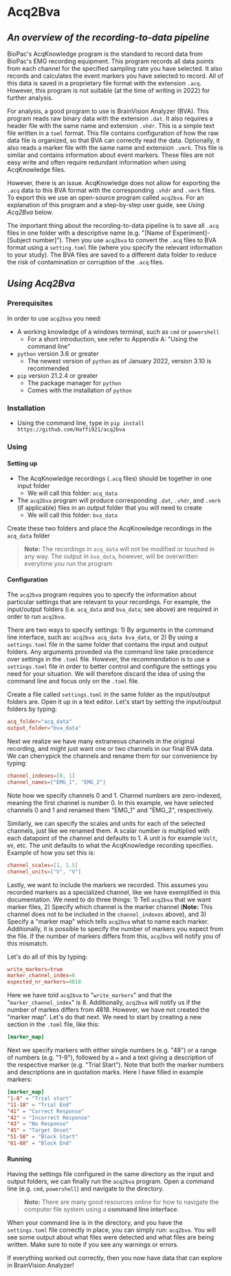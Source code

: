 # Acq2Bva

## _An overview of the recording-to-data pipeline_

BioPac's AcqKnowledge program is the standard to record data from BioPac's EMG recording equipment. This program records all data points from each channel for the specified sampling rate you have selected. It also records and calculates the event markers you have selected to record. All of this data is saved in a proprietary file format with the extension `.acq`. However, this program is not suitable (at the time of writing in 2022) for further analysis.

For analysis, a good program to use is BrainVision Analyzer (BVA). This program reads raw binary data with the extension `.dat`. It also requires a header file with the same name and extension `.vhdr`. This is a simple text file written in a `toml` format. This file contains configuration of how the raw data file is organized, so that BVA can correctly read the data. Optionally, it also reads a marker file with the same name and extension `.vmrk`. This file is similar and contains information about event markers. These files are not easy write and often require redundant information when using AcqKnowledge files.

However, there is an issue. AcqKnowledge does not allow for exporting the `.acq` data to this BVA format with the corresponding `.vhdr` and `.vmrk` files. To export this we use an open-source program called `acq2bva`. For an explanation of this program and a step-by-step user guide, see _Using Acq2Bva_ below.

The important thing about the recording-to-data pipeline is to save all `.acq` files in one folder with a descriptive name (e.g. "[Name of Experiment]-[Subject number]"). Then you use `acq2bva` to convert the `.acq` files to BVA format using a `setting.toml` file (where you specify the relevant information to your study). The BVA files are saved to a different data folder to reduce the risk of contamination or corruption of the `.acq` files.

## _Using Acq2Bva_

### **Prerequisites**

In order to use `acq2bva` you need:

- A working knowledge of a windows terminal, such as `cmd` or `powershell`
  - For a short introduction, see refer to Appendix A: "Using the command line"
- `python` version 3.6 or greater
  - The newest version of `python` as of January 2022, version 3.10 is recommended
- `pip` version 21.2.4 or greater
  - The package manager for `python`
  - Comes with the installation of `python`

### **Installation**

- Using the command line, type in `pip install https://github.com/Haffi921/acq2bva`

### **Using**

#### Setting up

- The AcqKnowledge recordings (`.acq` files) should be together in one input folder
  - We will call this folder: `acq_data`
- The `acq2bva` program will produce corresponding `.dat`, `.vhdr`, and `.vmrk` (if applicable) files in an output folder that you will need to create
  - We will call this folder: `bva_data`

Create these two folders and place the AcqKnowledge recordings in the `acq_data` folder

> **Note:** The recordings in `acq_data` will not be modified or touched in any way. The output in `bva_data`, however, will be overwritten everytime you run the program

#### Configuration

The `acq2bva` program requires you to specify the information about particular settings that are relevant to your recordings. For example, the input/output folders (i.e. `acq_data` and `bva_data`; see above) are required in order to run `acq2bva`.

There are two ways to specify settings: 1) By arguments in the command line interface, such as: `acq2bva acq_data bva_data`, or 2) By using a `settings.toml` file in the same folder that contains the input and output folders. Any arguments proveded via the command line take precedence over settings in the `.toml` file. However, the recommendation is to use a `settings.toml` file in order to better control and configure the settings you need for your situation. We will therefore discard the idea of using the command line and focus only on the `.toml` file.

Create a file called `settings.toml` in the same folder as the input/output folders are. Open it up in a text editor. Let's start by setting the input/output folders by typing:

```toml
acq_folder="acq_data"
output_folder="bva_data"
```

Next we realize we have many extraneous channels in the original recording, and might just want one or two channels in our final BVA data. We can cherrypick the channels and rename them for our convenience by typing:

```toml
channel_indexes=[0, 1]
channel_names=["EMG_1", "EMG_2"]
```

Note how we specify channels 0 and 1. Channel numbers are zero-indexed, meaning the first channel is number 0. In this example, we have selected channels 0 and 1 and renamed them "EMG_1" and "EMG_2", respectively.

Similarly, we can specify the scales and units for each of the selected channels, just like we renamed them. A scalar number is multiplied with each datapoint of the channel and defaults to 1. A unit is for example `Volt`, `mV`, etc. The unit defaults to what the AcqKnowledge recording specifies. Example of how you set this is:

```toml
channel_scales=[1, 1.5]
channel_units=["V", "V"]
```

Lastly, we want to include the markers we recorded. This assumes you recorded markers as a specialized channel, like we have exemplified in this documentation. We need to do three things: 1) Tell `acq2bva` that we want marker files, 2) Specify which channel is the marker channel (**Note:** This channel does not to be included in the `channel_indexes` above), and 3) Specify a "marker map" which tells `acq2bva` what to name each marker. Additionally, it is possible to specify the number of markers you expect from the file. If the number of markers differs from this, `acq2bva` will notify you of this mismatch.

Let's do all of this by typing:

```toml
write_markers=true
marker_channel_index=8
expected_nr_markers=4818
```

Here we have told `acq2bva` to "`write_markers`" and that the "`marker_channel_index`" is 8. Additionally, `acq2bva` will notify us if the number of markes differs from 4818. However, we have not created the "marker map". Let's do that next. We need to start by creating a new section in the `.toml` file, like this:

```toml
[marker_map]
```

Next we specify markers with either single numbers (e.g. "48") or a range of numbers (e.g. "1-9"), followed by a `=` and a text giving a description of the respective marker (e.g. "Trial Start"). Note that both the marker numbers and descriptions are in quotation marks. Here I have filled in example markers:

```toml
[marker_map]
"1-8" = "Trial start"
"11-18" = "Trial End"
"41" = "Correct Response"
"42" = "Incorrect Response"
"43" = "No Response"
"45" = "Target Onset"
"51-58" = "Block Start"
"61-68" = "Block End"
```

#### Running

Having the settings file configured in the same directory as the input and output folders, we can finally run the `acq2bva` program. Open a command line (e.g. `cmd`, `powershell`) and navigate to the directory.

> **Note:** There are many good resources online for how to navigate the computer file system using a **command line interface**.

When your command line is in the directory, and you have the `settings.toml` file correctly in place, you can simply run: `acq2bva`. You will see some output about what files were detected and what files are being written. Make sure to note if you see any warnings or errors.

If everything worked out correctly, then you now have data that can explore in BrainVision Analyzer!
